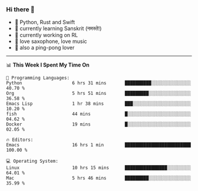 ### Hi there 👋

- 📙 Python, Rust and Swift
- 🌱 currently learning Sanskrit (नमस्ते!)
- 🔭 currently working on RL
- 🎷 love saxophone, love music
- 🏓 also a ping-pong lover

<!--
**ZiqinGong/ZiqinGong** is a ✨ _special_ ✨ repository because its `README.md` (this file) appears on your GitHub profile.

Here are some ideas to get you started:

- 🔭 I’m currently working on ...
- 🌱 I’m currently learning ...
- 👯 I’m looking to collaborate on ...
- 🤔 I’m looking for help with ...
- 💬 Ask me about ...
- 📫 gongzq0301@sjtu.edu.cn
- 😄 Pronouns: ...
- ⚡ Fun fact: ...
-->

---

<!--START_SECTION:waka-->
📊 **This Week I Spent My Time On** 

```text
💬 Programming Languages: 
Python                   6 hrs 31 mins       ██████████░░░░░░░░░░░░░░░   40.70 % 
Org                      5 hrs 51 mins       █████████░░░░░░░░░░░░░░░░   36.58 % 
Emacs Lisp               1 hr 38 mins        ███░░░░░░░░░░░░░░░░░░░░░░   10.20 % 
fish                     44 mins             █░░░░░░░░░░░░░░░░░░░░░░░░   04.62 % 
Docker                   19 mins             █░░░░░░░░░░░░░░░░░░░░░░░░   02.05 % 

🔥 Editors: 
Emacs                    16 hrs 1 min        █████████████████████████   100.00 % 

💻 Operating System: 
Linux                    10 hrs 15 mins      ████████████████░░░░░░░░░   64.01 % 
Mac                      5 hrs 46 mins       █████████░░░░░░░░░░░░░░░░   35.99 % 
```


<!--END_SECTION:waka-->
